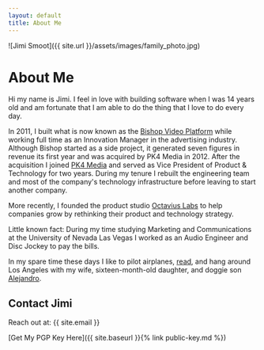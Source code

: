 ```yaml
---
layout: default
title: About Me
---
```

![Jimi Smoot]({{ site.url }}/assets/images/family_photo.jpg)
# About Me
Hi my name is Jimi. I feel in love with building software when I was 14 years old and am fortunate that I am able to do the thing that I love to do every day.

In 2011, I built what is now known as the [Bishop Video Platform](http://www.pk4media.com) while working full time as an Innovation Manager in the advertising industry. Although Bishop started as a side project, it generated seven figures in revenue its first year and was acquired by PK4 Media in 2012. After the acquisition I joined [PK4 Media](http://www.pk4media.com) and served as Vice President of Product & Technology for two years. During my tenure I rebuilt the engineering team and most of the company's technology infrastructure before leaving to start another company.

More recently, I founded the product studio [Octavius Labs](https://www.octaviuslabs.com) to help companies grow by rethinking their product and technology strategy.

Little known fact: During my time studying Marketing and Communications at the University of Nevada Las Vegas I worked as an Audio Engineer and Disc Jockey to pay the bills.

In my spare time these days I like to pilot airplanes, [read](https://www.goodreads.com/review/list/30750463-jimi-smoot?utf8=%E2%9C%93&utf8=%E2%9C%93&shelf=read&per_page=infinite), and hang around Los Angeles with my wife, sixteen-month-old daughter, and doggie son [Alejandro](http://www.instagram.com/jefecubano).

## Contact Jimi
Reach out at: {{ site.email }}

[Get My PGP Key Here]({{ site.baseurl }}{% link public-key.md %})
